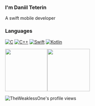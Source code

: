 ### I'm Daniil Teterin

A swift mobile developer

### Languages

[![C](https://img.shields.io/badge/-C-fff?&logo=C)](https://github.com/theweaklessone?tab=repositories&q=&type=&language=c)
[![C++](https://img.shields.io/badge/-C++-fff?&logo=c%2b%2b&logoColor=00599C)](https://github.com/theweaklessone?tab=repositories&q=&type=&language=c++)
[![Swift](https://img.shields.io/badge/-Swift-fff?&logo=Swift)](https://github.com/theweaklessone?tab=repositories&q=&type=&language=swift)
[![Kotlin](https://img.shields.io/badge/-Kotlin-fff?&logo=Kotlin)](https://github.com/theweaklessone?tab=repositories&q=&type=&language=kotlin)

<img height="137.3px" src="https://github-readme-stats.vercel.app/api?username=theweaklessone&hide_title=true&hide_border=true&show_icons=true&include_all_commits=true&count_private=true&line_height=21&text_color=000&icon_color=000&bg_color=0,ea6161,ffc64d,fffc4d,52fa5a&theme=graywhite" /><img height="137.3px" src="https://github-readme-stats.vercel.app/api/top-langs/?username=theweaklessone&hide=html&hide_title=true&hide_border=true&layout=compact&langs_count=7&exclude_repo=comp426&text_color=000&icon_color=fff&bg_color=0,52fa5a,4dfcff,c64dff&theme=graywhite" /></a>

![TheWeaklessOne's profile views](https://komarev.com/ghpvc/?username=TheWeaklessOne&label=PROFILE+VIEWS&style=flat-square)
